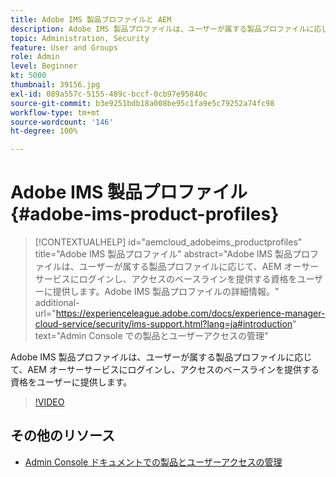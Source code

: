 ```yaml
---
title: Adobe IMS 製品プロファイルと AEM
description: Adobe IMS 製品プロファイルは、ユーザーが属する製品プロファイルに応じて、AEM オーサーサービスにログインし、アクセスのベースラインを提供する資格をユーザーに提供します。
topic: Administration, Security
feature: User and Groups
role: Admin
level: Beginner
kt: 5000
thumbnail: 39156.jpg
exl-id: 089a557c-5155-489c-bccf-0cb97e95840c
source-git-commit: b3e9251bdb18a008be95c1fa9e5c79252a74fc98
workflow-type: tm+mt
source-wordcount: '146'
ht-degree: 100%

---
```


# Adobe IMS 製品プロファイル {#adobe-ims-product-profiles}

>[!CONTEXTUALHELP]
>id="aemcloud_adobeims_productprofiles"
>title="Adobe IMS 製品プロファイル"
>abstract="Adobe IMS 製品プロファイルは、ユーザーが属する製品プロファイルに応じて、AEM オーサーサービスにログインし、アクセスのベースラインを提供する資格をユーザーに提供します。Adobe IMS 製品プロファイルの詳細情報。"
>additional-url="https://experienceleague.adobe.com/docs/experience-manager-cloud-service/security/ims-support.html?lang=ja#introduction" text="Admin Console での製品とユーザーアクセスの管理"

Adobe IMS 製品プロファイルは、ユーザーが属する製品プロファイルに応じて、AEM オーサーサービスにログインし、アクセスのベースラインを提供する資格をユーザーに提供します。

>[!VIDEO](https://video.tv.adobe.com/v/39156?quality=12&learn=on)

## その他のリソース

+ [Admin Console ドキュメントでの製品とユーザーアクセスの管理](https://experienceleague.adobe.com/docs/experience-manager-cloud-service/content/security/ims-support.html?lang=ja#managing-products-and-user-access-in-admin-console)
